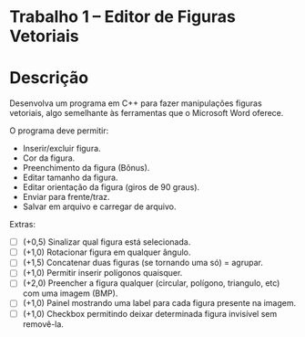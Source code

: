 <h1>Trabalho 1 – Editor de Figuras Vetoriais</h1>

# Descrição

Desenvolva um programa em C++ para fazer manipulações figuras vetoriais, algo semelhante às
ferramentas que o Microsoft Word oferece.

O programa deve permitir:
- Inserir/excluir figura.
- Cor da figura.
- Preenchimento da figura (Bônus).
- Editar tamanho da figura.
- Editar orientação da figura (giros de 90 graus).
- Enviar para frente/traz.
- Salvar em arquivo e carregar de arquivo.

Extras:
- [ ] (+0,5) Sinalizar qual figura está selecionada.
- [ ] (+1,0) Rotacionar figura em qualquer ângulo.
- [ ] (+1,5) Concatenar duas figuras (se tornando uma só) = agrupar.
- [ ] (+1,0) Permitir inserir polígonos quaisquer.
- [ ] (+2,0) Preencher a figura qualquer (circular, polígono, triangulo, etc) com uma imagem
(BMP).
- [ ] (+1,0) Painel mostrando uma label para cada figura presente na imagem.
- [ ] (+1,0) Checkbox permitindo deixar determinada figura invisível sem removê-la.

